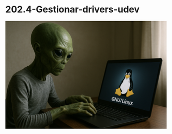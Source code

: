 # 202.4-Gestionar-drivers-udev
![LPI Logo](../../../../wallpaper/et_linux.png "Buscando al viejo hombre ")
